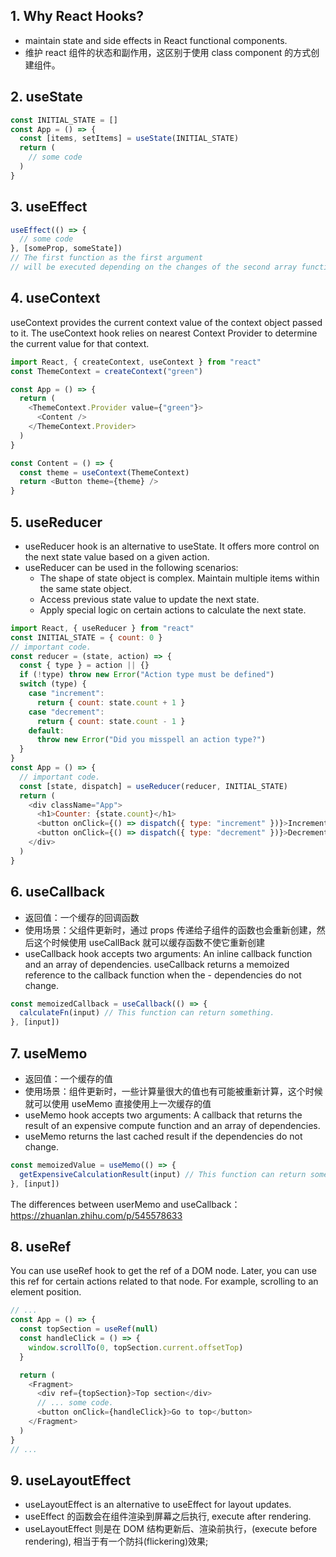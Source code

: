 ## 1. Why React Hooks?

- maintain state and side effects in React functional components.
- 维护 react 组件的状态和副作用，这区别于使用 class component 的方式创建组件。

## 2. useState 

```js
const INITIAL_STATE = []
const App = () => {
  const [items, setItems] = useState(INITIAL_STATE)
  return (
    // some code
  )
}
```

## 3. useEffect

```js
useEffect(() => {
  // some code
}, [someProp, someState])
// The first function as the first argument
// will be executed depending on the changes of the second array function
```

## 4. useContext

useContext provides the current context value of the context object passed to it. The useContext hook relies on nearest Context Provider to determine the current value for that context.

```js
import React, { createContext, useContext } from "react"
const ThemeContext = createContext("green")

const App = () => {
  return (
    <ThemeContext.Provider value={"green"}>
      <Content />
    </ThemeContext.Provider>
  )
}

const Content = () => {
  const theme = useContext(ThemeContext)
  return <Button theme={theme} />
}
```

## 5. useReducer

- useReducer hook is an alternative to useState. It offers more control on the next state value based on a given action.
- useReducer can be used in the following scenarios:
  - The shape of state object is complex. Maintain multiple items within the same state object.
  - Access previous state value to update the next state.
  - Apply special logic on certain actions to calculate the next state.

```js
import React, { useReducer } from "react"
const INITIAL_STATE = { count: 0 }
// important code.
const reducer = (state, action) => {
  const { type } = action || {}
  if (!type) throw new Error("Action type must be defined")
  switch (type) {
    case "increment":
      return { count: state.count + 1 }
    case "decrement":
      return { count: state.count - 1 }
    default:
      throw new Error("Did you misspell an action type?")
  }
}
const App = () => {
  // important code.
  const [state, dispatch] = useReducer(reducer, INITIAL_STATE)
  return (
    <div className="App">
      <h1>Counter: {state.count}</h1>
      <button onClick={() => dispatch({ type: "increment" })}>Increment</button>
      <button onClick={() => dispatch({ type: "decrement" })}>Decrement</button>
    </div>
  )
}
```

## 6. useCallback

- 返回值：一个缓存的回调函数
- 使用场景：父组件更新时，通过 props 传递给子组件的函数也会重新创建，然后这个时候使用 useCallBack 就可以缓存函数不使它重新创建
- useCallback hook accepts two arguments: An inline callback function and an array of dependencies. useCallback returns a memoized reference to the callback function when the - dependencies do not change.

```js
const memoizedCallback = useCallback(() => {
  calculateFn(input) // This function can return something.
}, [input])
```

## 7. useMemo

- 返回值：一个缓存的值
- 使用场景：组件更新时，一些计算量很大的值也有可能被重新计算，这个时候就可以使用 useMemo 直接使用上一次缓存的值
- useMemo hook accepts two arguments: A callback that returns the result of an expensive compute function and an array of dependencies.
- useMemo returns the last cached result if the dependencies do not change.

```js
const memoizedValue = useMemo(() => {
  getExpensiveCalculationResult(input) // This function can return something.
}, [input])
```

The differences between userMemo and useCallback：https://zhuanlan.zhihu.com/p/545578633

## 8. useRef

You can use useRef hook to get the ref of a DOM node. Later, you can use this ref for certain actions related to that node. For example, scrolling to an element position.

```js
// ...
const App = () => {
  const topSection = useRef(null)
  const handleClick = () => {
    window.scrollTo(0, topSection.current.offsetTop)
  }

  return (
    <Fragment>
      <div ref={topSection}>Top section</div>
      // ... some code.
      <button onClick={handleClick}>Go to top</button>
    </Fragment>
  )
}
// ...
```

## 9. useLayoutEffect

- useLayoutEffect is an alternative to useEffect for layout updates.
- useEffect 的函数会在组件渲染到屏幕之后执行, execute after rendering.
- useLayoutEffect 则是在 DOM 结构更新后、渲染前执行，(execute before rendering), 相当于有一个防抖(flickering)效果;
